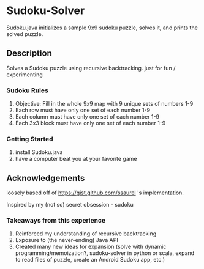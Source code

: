 # Sudoku-Solver

Sudoku.java initializes a sample 9x9 sudoku puzzle, solves it, and prints the solved puzzle.


## Description

Solves a Sudoku puzzle using recursive backtracking. just for fun / experimenting

### Sudoku Rules
1. Objective: Fill in the whole 9x9 map with 9 unique sets of numbers 1-9
2. Each row must have only one set of each number 1-9
3. Each column must have only one set of each number 1-9
4. Each 3x3 block must have only one set of each number 1-9

### Getting Started
1. install Sudoku.java
2. have a computer beat you at your favorite game

## Acknowledgements
loosely based off of https://gist.github.com/ssaurel 's implementation. 

Inspired by my (not so) secret obsession - sudoku

### Takeaways from this experience
1. Reinforced my understanding of recursive backtracking
2. Exposure to (the never-ending) Java API  
3. Created many new ideas for expansion (solve with dynamic programming/memoization?, sudoku-solver in python or scala, expand to read files of puzzle, create an Android Sudoku app, etc.)
